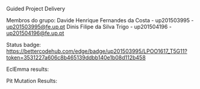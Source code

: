 Guided Project Delivery

Membros do grupo:
Davide Henrique Fernandes da Costa - up201503995 - up201503995@fe.up.pt
Dinis Filipe da Silva Trigo - up201504196 - up201504196@fe.up.pt

Status badge:
https://bettercodehub.com/edge/badge/up201503995/LPOO1617_T5G11?token=3531227a606c8b465139ddbb140e1b08d112b458

EclEmma results:


Pit Mutation Results:
